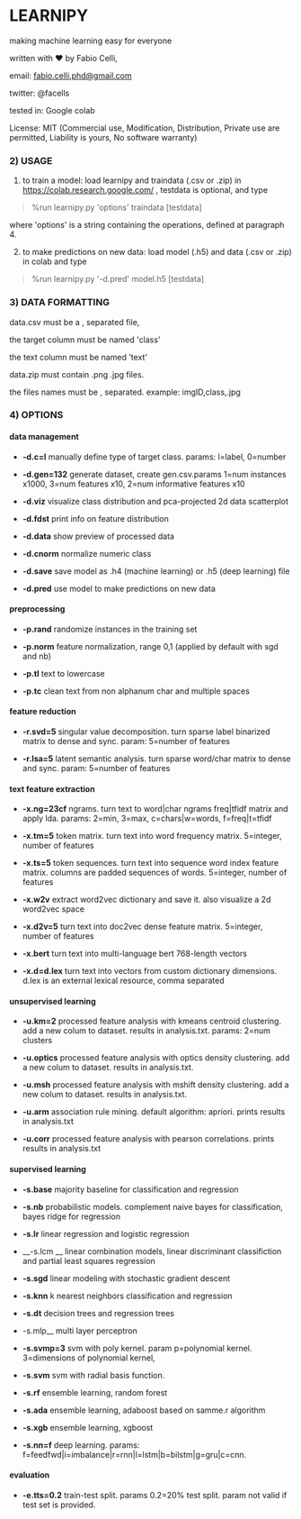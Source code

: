 # LEARNIPY
making machine learning easy for everyone

written with ♥ by Fabio Celli, 

email: fabio.celli.phd@gmail.com

twitter: @facells

tested in: Google colab

License: MIT (Commercial use,  Modification, Distribution, Private use are permitted, Liability is yours, No software warranty)



### 2) USAGE 

 1. to train a model: load learnipy and traindata (.csv or .zip) in https://colab.research.google.com/ , testdata is optional, and type

 >%run learnipy.py 'options' traindata [testdata]

  where 'options' is a string containing the operations, defined at paragraph 4.

 2. to make predictions on new data: load model (.h5) and data (.csv or .zip) in colab and type

 >%run learnipy.py '-d.pred' model.h5 [testdata]



### 3) DATA FORMATTING

 data.csv must be a , separated file, 

 the target column must be named 'class'

 the text column must be named 'text'

 

 data.zip must contain .png .jpg files.

 the files names must be , separated. example: imgID,class,.jpg



### 4) OPTIONS

#### data management

 * __-d.c=l__      manually define type of target class. params: l=label, 0=number

 * __-d.gen=132__  generate dataset, create gen.csv.params 1=num instances x1000, 3=num features x10, 2=num informative features x10

 * __-d.viz__      visualize class distribution and pca-projected 2d data scatterplot

 * __-d.fdst__     print info on feature distribution

 * __-d.data__     show preview of processed data

 * __-d.cnorm__    normalize numeric class

 * __-d.save__     save model as .h4 (machine learning) or .h5 (deep learning) file

 * __-d.pred__     use model to make predictions on new data

#### preprocessing

 * __-p.rand__     randomize instances in the training set

 * __-p.norm__     feature normalization, range 0,1 (applied by default with sgd and nb)

 * __-p.tl__       text to lowercase

 * __-p.tc__       clean text from non alphanum char and multiple spaces

#### feature reduction

 * __-r.svd=5__    singular value decomposition. turn sparse label binarized matrix to dense and sync. param: 5=number of features

 * __-r.lsa=5__    latent semantic analysis. turn sparse word/char matrix to dense and sync. param: 5=number of features

#### text feature extraction

 * __-x.ng=23cf__  ngrams. turn text to word|char ngrams freq|tfidf matrix and apply lda. params: 2=min, 3=max, c=chars|w=words, f=freq|t=tfidf

 * __-x.tm=5__     token matrix. turn text into word frequency matrix. 5=integer, number of features

 * __-x.ts=5__     token sequences. turn text into sequence word index feature matrix. columns are padded sequences of words. 5=integer, number of features 

 * __-x.w2v__      extract word2vec dictionary and save it. also visualize a 2d word2vec space

 * __-x.d2v=5__    turn text into doc2vec dense feature matrix. 5=integer, number of features

 * __-x.bert__     turn text into multi-language bert 768-length vectors

 * __-x.d=d.lex__  turn text into vectors from custom dictionary dimensions. d.lex is an external lexical resource, comma separated

#### unsupervised learning

 * __-u.km=2__     processed feature analysis with kmeans centroid clustering. add a new colum to dataset. results in analysis.txt. params: 2=num clusters

 * __-u.optics__   processed feature analysis with optics density clustering. add a new colum to dataset. results in analysis.txt. 

 * __-u.msh__      processed feature analysis with mshift density clustering. add a new colum to dataset. results in analysis.txt.

 * __-u.arm__      association rule mining. default algorithm: apriori. prints results in analysis.txt

 * __-u.corr__     processed feature analysis with pearson correlations. prints results in analysis.txt

#### supervised learning

 * __-s.base__     majority baseline for classification and regression

 * __-s.nb__       probabilistic models. complement naive bayes for classification, bayes ridge for regression

 * __-s.lr__       linear regression and logistic regression

 * __-s.lcm __     linear combination models, linear discriminant classifiction and partial least squares regression

 * __-s.sgd__      linear modeling with stochastic gradient descent

 * __-s.knn__      k nearest neighbors classification and regression

 * __-s.dt__       decision trees and regression trees

 * -s.mlp__      multi layer perceptron

 * __-s.svmp=3__   svm with poly kernel. param p=polynomial kernel. 3=dimensions of polynomial kernel, 

 * __-s.svm__      svm with radial basis function.

 * __-s.rf__       ensemble learning, random forest

 * __-s.ada__      ensemble learning, adaboost based on samme.r algorithm

 * __-s.xgb__      ensemble learning, xgboost

 * __-s.nn=f__     deep learning. params: f=feedfwd|i=imbalance|r=rnn|l=lstm|b=bilstm|g=gru|c=cnn. 

#### evaluation

 * __-e.tts=0.2__  train-test split. params 0.2=20% test split. param not valid if test set is provided.
